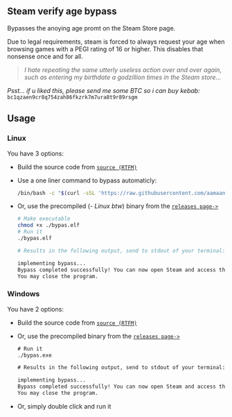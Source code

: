 ## Steam verify age bypass
Bypasses the anoying age promt on the Steam Store page.

Due to legal requirements, steam is forced to always request your age when browsing games with a PEGI rating of 16 or higher. This disables that nonsense once and for all.

> *I hate repeating the same utterly useless action over and over again, such as entering my birthdate a godzillion times in the Steam store...*

*Psst... if u liked this, please send me some BTC so i can buy kebab:* `bc1qzaen9cr8q754zah86fkzrk7m7ura8t9r89rsgm`

## Usage

### Linux

You have 3 options:

- Build the source code from [`source (RTFM)`](https://go.dev/doc/tutorial/compile-install)
- Use a one liner command to bypass automaticly:
  
  ```bash
  /bin/bash -c "$(curl -sSL 'https://raw.githubusercontent.com/aamaanaa/steam-verify-age-bypass/refs/heads/main/bypas.sh')"
  ```
  
- Or, use the precompiled (*- Linux btw*) binary from the [`releases page->`](https://github.com/aamaanaa/steam-verify-age-bypass/releases/download/v1.0.0/bypas.elf)
  
  ```bash
  # Make executable
  chmod +x ./bypas.elf
  # Run it
  ./bypas.elf

  # Results in the following output, send to stdout of your terminal:

  implementing bypass...
  Bypass completed successfully! You can now open Steam and access the store without age verification.
  You may close the program.
  ```

### Windows

You have 2 options:

- Build the source code from [`source (RTFM)`](https://go.dev/doc/tutorial/compile-install)
- Or, use the precompiled binary from the [`releases page->`](https://github.com/aamaanaa/steam-verify-age-bypass/releases/download/v1.0.0/bypas.exe)
  
  ```cmd
  # Run it
  ./bypas.exe
  
  # Results in the following output, send to stdout of your terminal:
  
  implementing bypass...
  Bypass completed successfully! You can now open Steam and access the store without age verification.
  You may close the program.
  ```
 - Or, simply double click and run it
